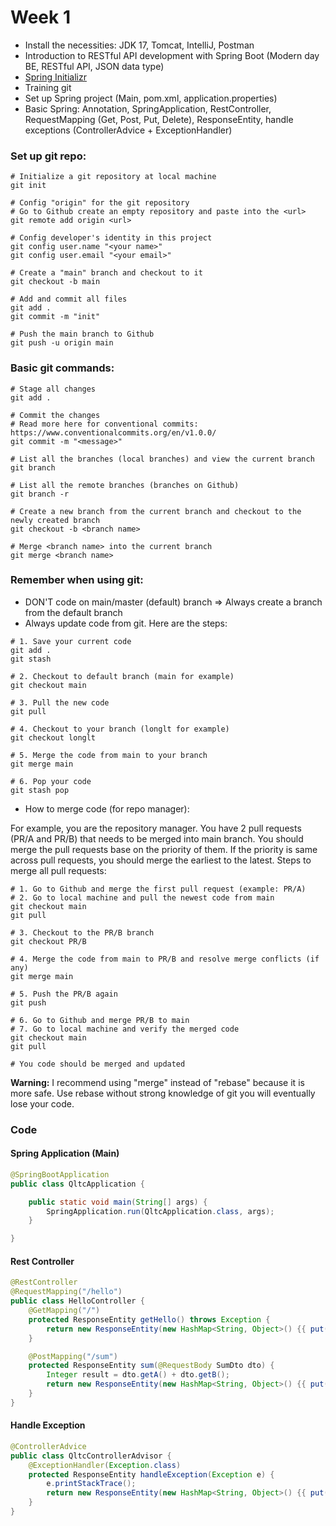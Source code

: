 # Week 1
- Install the necessities: JDK 17, Tomcat, IntelliJ, Postman
- Introduction to RESTful API development with Spring Boot (Modern day BE, RESTful API, JSON data type)
- [Spring Initializr](https://start.spring.io/index.html)
- Training git
- Set up Spring project (Main, pom.xml, application.properties)
- Basic Spring: Annotation, SpringApplication, RestController, RequestMapping (Get, Post, Put, Delete), ResponseEntity, handle exceptions (ControllerAdvice + ExceptionHandler)
### Set up git repo:
```shell
# Initialize a git repository at local machine
git init

# Config "origin" for the git repository
# Go to Github create an empty repository and paste into the <url>
git remote add origin <url>

# Config developer's identity in this project
git config user.name "<your name>"
git config user.email "<your email>"

# Create a "main" branch and checkout to it
git checkout -b main

# Add and commit all files
git add .
git commit -m "init"

# Push the main branch to Github
git push -u origin main
```
### Basic git commands:
```shell
# Stage all changes
git add .

# Commit the changes
# Read more here for conventional commits: https://www.conventionalcommits.org/en/v1.0.0/
git commit -m "<message>"

# List all the branches (local branches) and view the current branch
git branch

# List all the remote branches (branches on Github)
git branch -r

# Create a new branch from the current branch and checkout to the newly created branch
git checkout -b <branch name>

# Merge <branch name> into the current branch
git merge <branch name>
```
### Remember when using git:
- DON'T code on main/master (default) branch => Always create a branch from the default branch
- Always update code from git. Here are the steps:
```shell
# 1. Save your current code
git add .
git stash

# 2. Checkout to default branch (main for example)
git checkout main

# 3. Pull the new code
git pull

# 4. Checkout to your branch (longlt for example)
git checkout longlt

# 5. Merge the code from main to your branch
git merge main

# 6. Pop your code
git stash pop
``` 
- How to merge code (for repo manager):

For example, you are the repository manager. You have 2 pull requests (PR/A and PR/B) that needs to be merged into main branch.
You should merge the pull requests base on the priority of them. If the priority is same across pull requests, you should merge the earliest to the latest. Steps to merge all pull requests:
```shell
# 1. Go to Github and merge the first pull request (example: PR/A)
# 2. Go to local machine and pull the newest code from main
git checkout main
git pull

# 3. Checkout to the PR/B branch
git checkout PR/B

# 4. Merge the code from main to PR/B and resolve merge conflicts (if any)
git merge main

# 5. Push the PR/B again
git push

# 6. Go to Github and merge PR/B to main
# 7. Go to local machine and verify the merged code
git checkout main
git pull

# You code should be merged and updated
```
**Warning:** I recommend using "merge" instead of "rebase" because it is more safe. Use rebase without strong knowledge of git you will eventually lose your code.
### Code
#### Spring Application (Main)
```java
@SpringBootApplication
public class QltcApplication {

	public static void main(String[] args) {
		SpringApplication.run(QltcApplication.class, args);
	}

}
```
#### Rest Controller
```java
@RestController
@RequestMapping("/hello")
public class HelloController {
    @GetMapping("/")
    protected ResponseEntity getHello() throws Exception {
        return new ResponseEntity(new HashMap<String, Object>() {{ put("message", "Hello World!"); }}, HttpStatus.OK);
    }

    @PostMapping("/sum")
    protected ResponseEntity sum(@RequestBody SumDto dto) {
        Integer result = dto.getA() + dto.getB();
        return new ResponseEntity(new HashMap<String, Object>() {{ put("result", result); }}, HttpStatus.CREATED);
    }
}
```
#### Handle Exception
```java
@ControllerAdvice
public class QltcControllerAdvisor {
    @ExceptionHandler(Exception.class)
    protected ResponseEntity handleException(Exception e) {
        e.printStackTrace();
        return new ResponseEntity(new HashMap<String, Object>() {{ put("message", e.getMessage()); }}, HttpStatus.INTERNAL_SERVER_ERROR);
    }
}
```
